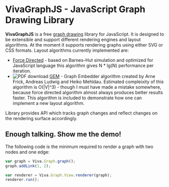 VivaGraphJS - JavaScript Graph Drawing Library
==================================================
**VivaGraphJS** is a free [graph drawing](http://en.wikipedia.org/wiki/Graph_drawing) library for JavaScript.
It is designed to be extensible and support different rendering engines and layout algorithms. At the moment
it supports rendering graphs using either SVG or CSS formats. Layout algorithms currently implemented are:

* [Force Directed](http://en.wikipedia.org/wiki/Force-based_algorithms_\(graph_drawing\)) - based on Barnes-Hut
simulation and optimized for JavaScript language this algorithm gives N * lg(N) performance per iteration. 
* ![PDF download](https://ripedigital.blazonco.com/images/pdf-icon.gif) [GEM](http://citeseerx.ist.psu.edu/viewdoc/download?doi=10.1.1.113.9565&rep=rep1&type=pdf) - Graph Embedder
algorithm created by Arne Frick, Andreas Ludwig and Heiko Mehldau. Estimated compleixity of this algorithm
is O(|V|^3) - though I must have made a mistake somewhere, because force directed algorithm almost
always produces better results faster. This algorithm is included to demonstrate how
one can implement a new layout algorithm.

Library provides API which tracks graph changes and reflect changes on the rendering surface
accordingly.


Enough talking. Show me the demo!
----------------------------------------------------
The following code is the minimum required to render a graph with two nodes and one edge:

```javascript
var graph = Viva.Graph.graph();
graph.addLink(1, 2);

var renderer = Viva.Graph.View.renderer(graph);
renderer.run();
```
